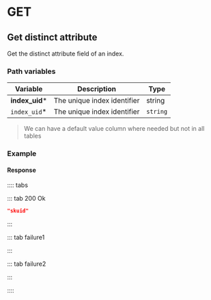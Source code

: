 # GET

## Get distinct attribute

<RouteHighlighter method="GET" route="/indexes/:index_uid/settings/distinct-attribute"/>

Get the distinct attribute field of an index.

### Path variables

| Variable        | Description                                                       | Type   |
| --------------- | ----------------------------------------------------------------- |--------|
| **index_uid***  | The unique index identifier                                       | string |
| `index_uid`*    | The unique index identifier                                       |`string`|

> We can have a default value column where needed but not in all tables

### Example

<CodeSamples id='get_distinct_attribute_1'/>

#### Response

:::: tabs

::: tab 200 Ok

```json
"skuid"
```

:::

::: tab failure1

:::

::: tab failure2

:::

::::
